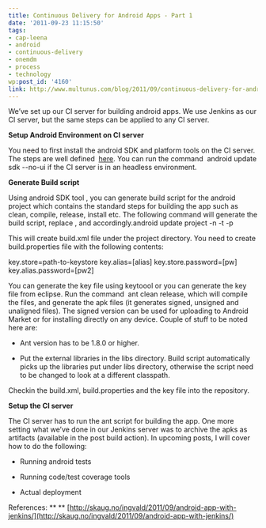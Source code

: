 ```yaml
---
title: Continuous Delivery for Android Apps - Part 1
date: '2011-09-23 11:15:50'
tags:
- cap-leena
- android
- continuous-delivery
- onemdm
- process
- technology
wp:post_id: '4160'
link: http://www.multunus.com/blog/2011/09/continuous-delivery-for-android-apps-part-1/
---
```


We’ve set up our CI server for building android apps. We use Jenkins as our CI server, but the same steps can be applied to any CI server.


**Setup Android Environment on CI server**

You need to first install the android SDK and platform tools on the CI server. The steps are well defined 
[here](http://developer.android.com/sdk/installing.html). You can run the command 
android update sdk --no-ui if the CI server is in an headless environment.


**Generate Build script**

Using android SDK tool , you can generate build script for the android project which contains the standard steps for building the app such as clean, compile, release, install etc. The following command will generate the build script, replace <appname>, <target> and <project path> accordingly.android update project -n <appname> -t <target> -p <project directory>

This will create build.xml file under the project directory. You need to create build.properties file with the following contents:


key.store=path-to-keystore
key.alias=[alias]
key.store.password=[pw]
key.alias.password=[pw2]

You can generate the key file using keytoool or you can generate the key file from eclipse. Run the command  ant clean release, which will compile the files, and generate the apk files (it generates signed, unsigned and unaligned files). The signed version can be used for uploading to Android Market or for installing directly on any device. Couple of stuff to be noted here are:


* Ant version has to be 1.8.0 or higher.

    
* Put the external libraries in the libs directory. Build script automatically picks up the libraries put under libs directory, otherwise the script need to be changed to look at a different classpath.

Checkin the build.xml, build.properties and the key file into the repository.


**Setup the CI server**

The CI server has to run the ant script for building the app. One more setting what we’ve done in our Jenkins server was to archive the apks as artifacts (available in the post build action). In upcoming posts, I will cover how to do the following:


* Running android tests

    
* Running code/test coverage tools

    
* Actual deployment

References:
** **
[http://skaug.no/ingvald/2011/09/android-app-with-jenkins/](http://skaug.no/ingvald/2011/09/android-app-with-jenkins/)
